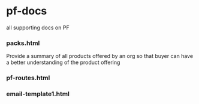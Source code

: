 # pf-docs
all supporting docs on PF

### packs.html
Provide a summary of all products offered by an org so that buyer can have a better understanding of the product offering

### pf-routes.html
### email-template1.html